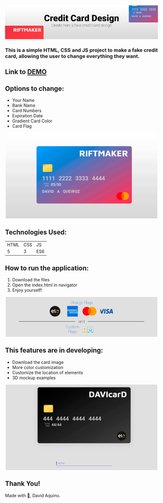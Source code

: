 ![banner](/images/CreditCard-Banner.png)

### This is a simple HTML, CSS and JS project to make a fake credit card, allowing the user to change everything they want.

## Link to [DEMO](https://dnowdd.github.io/CreditCard-Image-Generator/) 

## Options to change:

+ Your Name
+ Bank Name
+ Card Numbers
+ Expiration Date
+ Gradient Card Color
+ Card Flag

<p align="center">
    <img src="/images/Card-Examples.gif" style="width: 500px;">
</p>

## Technologies Used:

<table>
    <tr>
        <td>HTML</td>
        <td>CSS</td>
        <td>JS</td>
    </tr>
    <tr>
        <td>5</td>
        <td>3</td>
        <td>ES6</td>
    </tr>
</table>

## How to run the application:

1) Download the files
2) Open the index.html in navigator
3) Enjoy yourself!

<p align="center">
    <img src="/images/Card-Flags.png" style="width: 500px;">
</p>

## This features are in developing:

- Download the card image
- More color customization
- Customize the location of elements
- 3D mockup examples

<p align="center">
    <img src="/images/Changing-Card.gif" style="width: 500px;">
</p>

## Thank You!

Made with 💓, David Aquino.
